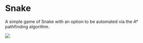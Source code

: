 # Snake
A simple game of Snake with an option to be automated via the A* pathfinding algorithm.

![](http://imgur.com/9dyJvcP.gif)